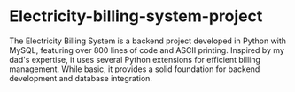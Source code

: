 # Electricity-billing-system-project
The Electricity Billing System is a backend project developed in Python with MySQL, featuring over 800 lines of code and ASCII printing. Inspired by my dad's expertise, it uses several Python extensions for efficient billing management. While basic, it provides a solid foundation for backend development and database integration.
